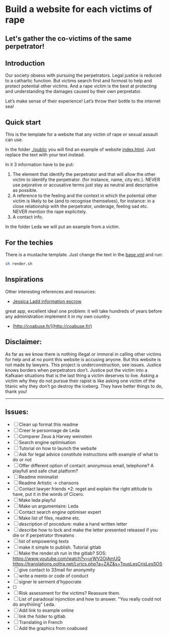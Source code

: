 # Build a website for each victims of rape
## Let's gather the co-victims of the same perpetrator!

## Introduction
Our society obsess with pursuing the perpetrators. Legal justice is reduced to a cathartic function.
But victims search first and formost to help and protect potential other victims. And a rape victim is the best at protecting and understanding the damages caused by their own perpretator.

Let’s make sense of their experience! Let’s throw their bottle to the internet sea!

## Quick start

This is the template for a website that any victim of rape or sexual assault can use. 

In the folder [./public](./public) you will find an example of website [index.html](./public/index.html). Just replace the text with your text instead.

In it 3 information have to be put:
1. The element that identify the perpetrator and that will allow the other victim to identify the perpetrator. (for instance, name, city etc.). NEVER use pejorative or accusative terms just stay as neutral and descriptive as possible.
2. A reference to the feeling and the context in which the potential other victim is likely to be (and to recognise themselves), for instance: in a close relationship with the perpetrator, underage, feeling sad etc. NEVER mention the rape explicitely.
3. A contact info.

In the folder Leda we will put an example from a victim.

## For the techies
There is a mustache template. Just change the text in the [base.yml](base.yml) and run:
```bash
sh render.sh

```

## Inspirations

Other interesting references and resources:
* [Jessica Ladd information escrow](https://www.ted.com/speakers/jessica_ladd)

great app, excellent idea! one problem: it will take hundreds of years before any administration implement it in my own country.
* [http://coabuse.fr/](http://coabuse.fr/)

## Disclaimer:
As far as we know  there is nothing illegal or immoral in calling other victims for help and at no point this website is  accusing anyone. But this website is not made by lawyers. This project is underconstruction, see issues.
Justice knows borders when perpetrators don’t. Justice put the victim into a Kafkaian situations that is the last thing a victim deserves to live. Asking a victim why they do not pursue their rapist is like asking one victim of the titanic why they don’t go destroy the iceberg. They have better things to do, thank you!

---

## Issues:
- [ ] Clean up format this readme
- [ ] Creer le personnage de Leda
- [ ] Comparer Zeus à Harvey weinstein
- [ ] Search engine optimisation
- [ ] Tutorial on how to launch the website
- [ ] Ask for legal advice constitute instructions with example of what to do or not
- [ ] Offer different option of contact: anonymous email, telephone? A playfull and safe chat platform?
- [ ] Readme minimalist
- [ ] Readme Artistic -> chansons
- [ ] Contact lawyer friends *2: reget and explain the right attitude to have, put it in the words of Cicero.
- [ ] Make leda playful
- [ ] Make un argumentaire: Leda 
- [ ] Contact search engine optimiser expert
- [ ] Make list of files, readme etc.
- [ ] description of procedure: make a hand written letter
- [ ] describe how to lock and make the letter presented released if you die or if perpetrator threatens
- [ ] list of empowering texts
- [ ] make it simple to publish. Tutorial gitlab
- [ ] Make the render.sh run in the gitlab?
SOS:
https://www.youtube.com/watch?v=urWV2OjAmUQ
https://translations.ooltra.net/Lyrics.php?a=ZAZ&s=TousLesCrisLesSOS
- [ ] give contact to 33mail for anonymity
- [ ] write a mento or code of conduct
- [ ] signer le serment d'hypocrate
- [ ] 
- [ ] Risk assessment for the victims? Reassure them.
- [ ] List of paradoxal injonction and how to answer. "You really could not do anythiiiing"
Leda.
- [ ] Add link to example online
- [ ] link the folder to gitlab
- [ ] Translating in French
- [ ] Add the graphics from coabused
